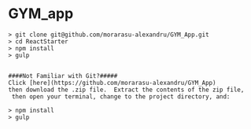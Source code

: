 # GYM_app

	> git clone git@github.com/morarasu-alexandru/GYM_App.git
	> cd ReactStarter
	> npm install
	> gulp
```

####Not Familiar with Git?#####
Click [here](https://github.com/morarasu-alexandru/GYM_App)
then download the .zip file.  Extract the contents of the zip file,
 then open your terminal, change to the project directory, and:

```
	> npm install
	> gulp
```
